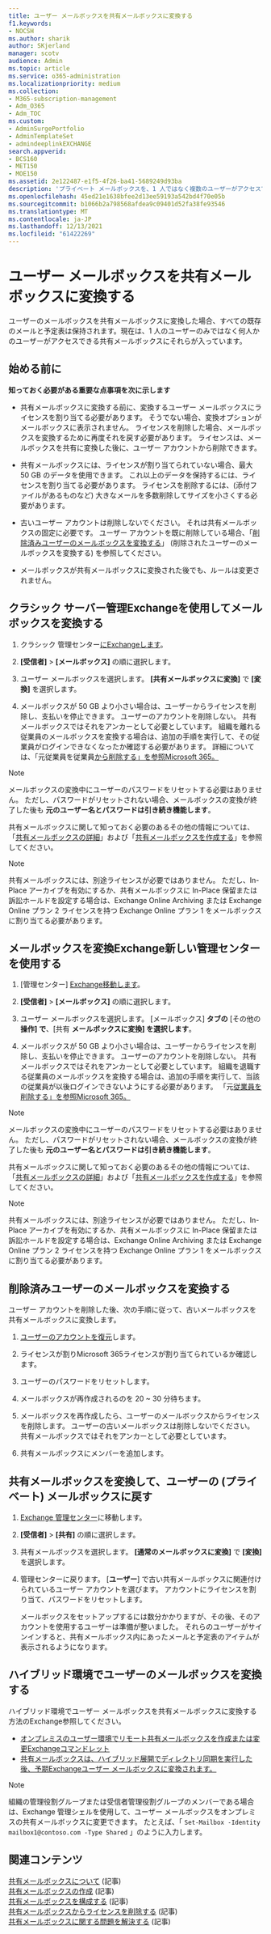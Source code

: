 ```yaml
---
title: ユーザー メールボックスを共有メールボックスに変換する
f1.keywords:
- NOCSH
ms.author: sharik
author: SKjerland
manager: scotv
audience: Admin
ms.topic: article
ms.service: o365-administration
ms.localizationpriority: medium
ms.collection:
- M365-subscription-management
- Adm_O365
- Adm_TOC
ms.custom:
- AdminSurgePortfolio
- AdminTemplateSet
- admindeeplinkEXCHANGE
search.appverid:
- BCS160
- MET150
- MOE150
ms.assetid: 2e122487-e1f5-4f26-ba41-5689249d93ba
description: 'プライベート メールボックスを、1 人ではなく複数のユーザーがアクセスできる共有メールボックスに変換する方法について説明します。 '
ms.openlocfilehash: 45ed21e1638bfee2d13ee59193a542bd4f70e05b
ms.sourcegitcommit: b1066b2a798568afdea9c09401d52fa38fe93546
ms.translationtype: MT
ms.contentlocale: ja-JP
ms.lasthandoff: 12/13/2021
ms.locfileid: "61422269"
---
```

# <a name="convert-a-user-mailbox-to-a-shared-mailbox"></a>ユーザー メールボックスを共有メールボックスに変換する

ユーザーのメールボックスを共有メールボックスに変換した場合、すべての既存のメールと予定表は保持されます。現在は、1 人のユーザーのみではなく何人かのユーザーがアクセスできる共有メールボックスにそれらが入っています。

## <a name="before-you-begin"></a>始める前に

**知っておく必要がある重要な点事項を次に示します**

- 共有メールボックスに変換する前に、変換するユーザー メールボックスにライセンスを割り当てる必要があります。 そうでない場合、変換オプションがメールボックスに表示されません。 ライセンスを削除した場合、メールボックスを変換するために再度それを戻す必要があります。 ライセンスは、メールボックスを共有に変換した後に、ユーザー アカウントから削除できます。

- 共有メールボックスには、ライセンスが割り当てられていない場合、最大 50 GB のデータを使用できます。 これ以上のデータを保持するには、ライセンスを割り当てる必要があります。 ライセンスを削除するには、(添付ファイルがあるものなど) 大きなメールを多数削除してサイズを小さくする必要があります。

- 古いユーザー アカウントは削除しないでください。 それは共有メールボックスの固定に必要です。 ユーザー アカウントを既に削除している場合、「[削除済みユーザーのメールボックスを変換する](#convert-the-mailbox-of-a-deleted-user)」 (削除されたユーザーのメールボックスを変換する) を参照してください。

- メールボックスが共有メールボックスに変換された後でも、ルールは変更されません。

## <a name="use-the-classic-exchange-admin-center-to-convert-a-mailbox"></a>クラシック サーバー管理Exchangeを使用してメールボックスを変換する
 
1. クラシック 管理センター<a href="https://go.microsoft.com/fwlink/p/?linkid=2059104" target="_blank">にExchangeします</a>。

2. **[受信者]** \> **[メールボックス]** の順に選択します。

3. ユーザー メールボックスを選択します。 **[共有メールボックスに変換]** で **[変換]** を選択します。

4. メールボックスが 50 GB より小さい場合は、ユーザー[](../manage/remove-licenses-from-users.md)からライセンスを削除し、支払いを停止できます。 ユーザーのアカウントを削除しない。 共有メールボックスではそれをアンカーとして必要としています。 組織を離れる従業員のメールボックスを変換する場合は、追加の手順を実行して、その従業員がログインできなくなったか確認する必要があります。 詳細については、「元従業員を従業員[から削除する」を参照Microsoft 365。](../add-users/remove-former-employee.md)
    
> [!NOTE]
> メールボックスの変換中にユーザーのパスワードをリセットする必要はありません。 ただし、パスワードがリセットされない場合、メールボックスの変換が終了した後も **元のユーザー名とパスワードは引き続き機能します**。

共有メールボックスに関して知っておく必要のあるその他の情報については、「[共有メールボックスの詳細](about-shared-mailboxes.md)」および「[共有メールボックスを作成する](create-a-shared-mailbox.md)」を参照してください。

> [!NOTE]
> 共有メールボックスには、別途ライセンスが必要ではありません。 ただし、In-Place アーカイブを有効にするか、共有メールボックスに In-Place 保留または訴訟ホールドを設定する場合は、Exchange Online Archiving または Exchange Online プラン 2 ライセンスを持つ Exchange Online プラン 1 をメールボックスに割り当てる必要があります。

## <a name="use-the-new-exchange-admin-center-to-convert-a-mailbox"></a>メールボックスを変換Exchange新しい管理センターを使用する

1. [管理センター] <a href="https://admin.exchange.microsoft.com/#/homepage" target="_blank">Exchange移動します</a>。

2. **[受信者]** \> **[メールボックス]** の順に選択します。

3. ユーザー メールボックスを選択します。 [メールボックス] **タブの** [その他の **操作] で**、[共有 **メールボックスに変換] を選択します**。

4. メールボックスが 50 GB より小さい場合は、ユーザー[](../manage/remove-licenses-from-users.md)からライセンスを削除し、支払いを停止できます。 ユーザーのアカウントを削除しない。 共有メールボックスではそれをアンカーとして必要としています。 組織を退職する従業員のメールボックスを変換する場合は、追加の手順を実行して、当該の従業員が以後ログインできないようにする必要があります。 「元[従業員を削除する」を参照Microsoft 365。](../add-users/remove-former-employee.md)
    
> [!NOTE]
> メールボックスの変換中にユーザーのパスワードをリセットする必要はありません。 ただし、パスワードがリセットされない場合、メールボックスの変換が終了した後も **元のユーザー名とパスワードは引き続き機能します**。

共有メールボックスに関して知っておく必要のあるその他の情報については、「[共有メールボックスの詳細](about-shared-mailboxes.md)」および「[共有メールボックスを作成する](create-a-shared-mailbox.md)」を参照してください。

> [!NOTE]
> 共有メールボックスには、別途ライセンスが必要ではありません。 ただし、In-Place アーカイブを有効にするか、共有メールボックスに In-Place 保留または訴訟ホールドを設定する場合は、Exchange Online Archiving または Exchange Online プラン 2 ライセンスを持つ Exchange Online プラン 1 をメールボックスに割り当てる必要があります。

## <a name="convert-the-mailbox-of-a-deleted-user"></a>削除済みユーザーのメールボックスを変換する

ユーザー アカウントを削除した後、次の手順に従って、古いメールボックスを共有メールボックスに変換します。

1. [ユーザーのアカウントを復元](../add-users/restore-user.md)します。

2. ライセンスが割りMicrosoft 365ライセンスが割り当てられているか確認します。

3. ユーザーのパスワードをリセットします。
    
4. メールボックスが再作成されるのを 20 ~ 30 分待ちます。
      
6. メールボックスを再作成したら、ユーザーのメールボックスからライセンスを削除します。 ユーザーの古いメールボックスは削除しないでください。 共有メールボックスではそれをアンカーとして必要としています。
    
7. 共有メールボックスにメンバーを追加します。

## <a name="convert-a-shared-mailbox-back-to-a-users-private-mailbox"></a>共有メールボックスを変換して、ユーザーの (プライベート) メールボックスに戻す

1. <a href="https://go.microsoft.com/fwlink/p/?linkid=2059104" target="_blank">Exchange 管理センター</a>に移動します。
   
2. **[受信者]** \> **[共有]** の順に選択します。

3. 共有メールボックスを選択します。 **[通常のメールボックスに変換]** で **[変換]** を選択します。

4. 管理センターに戻ります。 [**ユーザー**] で古い共有メールボックスに関連付けられているユーザー アカウントを選びます。 アカウントにライセンスを割り当て、パスワードをリセットします。

   メールボックスをセットアップするには数分かかりますが、その後、そのアカウントを使用するユーザーは準備が整いました。 それらのユーザーがサインインすると、共有メールボックス内にあったメールと予定表のアイテムが表示されるようになります。

## <a name="convert-a-users-mailbox-in-a-hybrid-environment"></a>ハイブリッド環境でユーザーのメールボックスを変換する

ハイブリッド環境でユーザー メールボックスを共有メールボックスに変換する方法のExchange参照してください。

 - [オンプレミスのユーザー環境でリモート共有メールボックスを作成または変更Exchangeコマンドレット](https://support.microsoft.com/office/cmdlets-to-create-or-modify-a-remote-shared-mailbox-in-an-on-premises-exchange-environment-9e83fb59-c001-729c-a4c0-b2964c154b49)
 - [共有メールボックスは、ハイブリッド展開でディレクトリ同期を実行した後、予期Exchangeユーザー メールボックスに変換されます。](/exchange/troubleshoot/user-and-shared-mailboxes/shared-mailboxes-unexpectedly-converted-to-user-mailboxes)
 

> [!NOTE]
> 組織の管理役割グループまたは受信者管理役割グループのメンバーである場合は、Exchange 管理シェルを使用して、ユーザー メールボックスをオンプレミスの共有メールボックスに変更できます。 たとえば、「 `Set-Mailbox -Identity mailbox1@contoso.com -Type Shared` 」のように入力します。

## <a name="related-content"></a>関連コンテンツ

[共有メールボックスについて](about-shared-mailboxes.md) (記事)\
[共有メールボックスの作成](create-a-shared-mailbox.md) (記事)\
[共有メールボックスを構成する](configure-a-shared-mailbox.md) (記事)\
[共有メールボックスからライセンスを削除する](remove-license-from-shared-mailbox.md) (記事)\
[共有メールボックスに関する問題を解決する](resolve-issues-with-shared-mailboxes.md) (記事)
